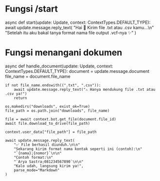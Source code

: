 # Fungsi /start
async def start(update: Update, context: ContextTypes.DEFAULT_TYPE):
    await update.message.reply_text(
        "Hai 👋 Kirim file .txt atau .csv kamu...\n"
        "Setelah itu aku bakal tanya format nama file output .vcf-nya ✨"
    )

# Fungsi menangani dokumen
async def handle_document(update: Update, context: ContextTypes.DEFAULT_TYPE):
    document = update.message.document
    file_name = document.file_name

    if not file_name.endswith((".txt", ".csv")):
        await update.message.reply_text("⚠️ Hanya mendukung file .txt atau .csv ya!")
        return

    os.makedirs("downloads", exist_ok=True)
    file_path = os.path.join("downloads", file_name)

    file = await context.bot.get_file(document.file_id)
    await file.download_to_drive(file_path)

    context.user_data["file_path"] = file_path

    await update.message.reply_text(
        "✅ File berhasil diunduh.\n\n"
        "Sekarang kirim format nama kontak seperti ini (contoh):\n"
        "`{nama};{nomor}`\n\n"
        "Contoh format:\n"
        "`Arya Sastra;081234567890`\n\n"
        "Kalo udah, langsung kirim ya!",
        parse_mode="Markdown"
    )
